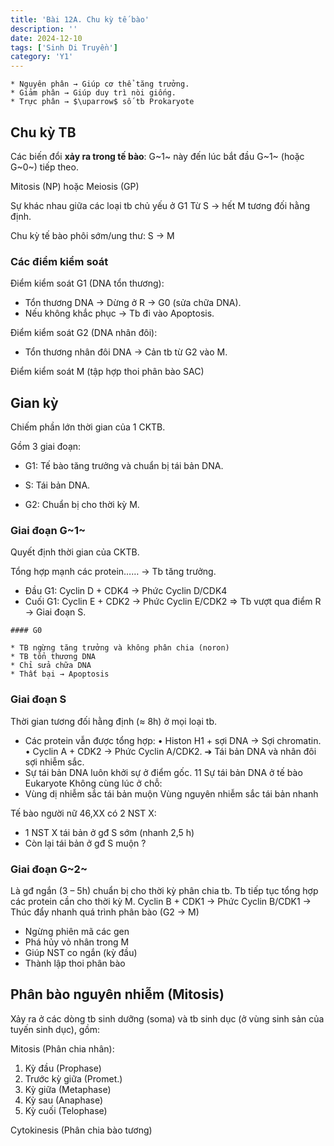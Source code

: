 ```yaml
---
title: 'Bài 12A. Chu kỳ tế bào'
description: ''
date: 2024-12-10
tags: ['Sinh Di Truyền']
category: 'Y1'
---
```


```markmap
* Nguyên phân → Giúp cơ thể tăng trưởng.
* Giảm phân → Giúp duy trì nòi giống.
* Trực phân → $\uparrow$ số tb Prokaryote
```

## Chu kỳ TB

Các biến đổi **xảy ra trong tế bào**: G~1~ này đến lúc bắt đầu G~1~ (hoặc G~0~) tiếp theo.

Mitosis (NP) hoặc Meiosis (GP)

Sự khác nhau giữa các loại tb chủ yếu ở G1
Từ S → hết M tương đối hằng định.

Chu kỳ tế bào phôi sớm/ung thư: S $\to$ M

### Các điểm kiểm soát

Điểm kiểm soát G1 (DNA tổn thương):

* Tổn thương DNA → Dừng ở R → G0 (sửa chữa DNA).
* Nếu không khắc phục → Tb đi vào Apoptosis.

Điểm kiểm soát G2 (DNA nhân đôi):

* Tổn thương nhân đôi DNA → Cản tb từ G2 vào M.

Điểm kiểm soát M (tập hợp thoi phân bào SAC)

## Gian kỳ

Chiếm phần lớn thời gian của 1 CKTB.

Gồm 3 giai đoạn:

* G1: Tế bào tăng trưởng và chuẩn bị tái bản DNA.

* S: Tái bản DNA.
* G2: Chuẩn bị cho thời kỳ M.

### Giai đoạn G~1~

Quyết định thời gian của CKTB.

Tổng hợp mạnh các protein…… → Tb tăng trưởng.

* Đầu G1: Cyclin D + CDK4 → Phức Cyclin D/CDK4
* Cuối G1: Cyclin E + CDK2 → Phức Cyclin E/CDK2
$\Rightarrow$ Tb vượt qua điểm R → Giai đoạn S.

```
#### G0

* TB ngừng tăng trưởng và không phân chia (noron)
* TB tổn thương DNA
* Chỉ sửa chữa DNA
* Thất bại → Apoptosis
```

### Giai đoạn S

Thời gian tương đối hằng định (≈ 8h) ở mọi loại tb.

* Các protein vẫn được tổng hợp:
• Histon H1 + sợi DNA → Sợi chromatin.
• Cyclin A + CDK2 → Phức Cyclin A/CDK2.
➔ Tái bản DNA và nhân đôi sợi nhiễm sắc.
* Sự tái bản DNA luôn khởi sự ở điểm gốc.
11
Sự tái bản DNA ở tế bào Eukaryote
Không cùng lúc ở chỗ:
* Vùng dị nhiễm sắc tái bản muộn
Vùng nguyên nhiễm sắc tái bản nhanh

Tế bào người nữ 46,XX có 2 NST X:

* 1 NST X tái bản ở gđ S sớm (nhanh 2,5 h)
* Còn lại tái bản ở gđ S muộn ?

### Giai đoạn G~2~

 Là gđ ngắn (3 – 5h) chuẩn bị cho thời kỳ phân chia tb.
Tb tiếp tục tổng hợp các protein cần cho thời kỳ M.
Cyclin B + CDK1 → Phức Cyclin B/CDK1
→ Thúc đẩy nhanh quá trình phân bào (G2 → M)

* Ngừng phiên mã các gen
* Phá hủy vỏ nhân trong M
* Giúp NST co ngắn (kỳ đầu)
* Thành lập thoi phân bào

## Phân bào nguyên nhiễm (Mitosis)

Xảy ra ở các dòng tb sinh dưỡng (soma) và tb sinh dục (ở vùng sinh sản của tuyến sinh dục), gồm:

Mitosis (Phân chia nhân):

1. Kỳ đầu (Prophase)
2. Trước kỳ giữa (Promet.)
3. Kỳ giữa (Metaphase)
4. Kỳ sau (Anaphase)
5. Kỳ cuối (Telophase)

Cytokinesis (Phân chia bào tương)
